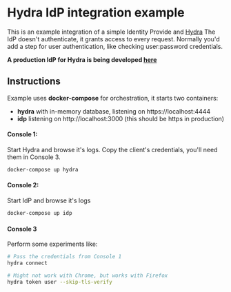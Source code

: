 # Hydra IdP integration example
This is an example integration of a simple Identity Provide and [Hydra](https://github.com/ory-am/hydra)
The IdP doesn't authenticate, it grants access to every request. Normally you'd add a step for user authentication, like checking user:password credentials.

**A production IdP for Hydra is being developed [here](https://github.com/janekolszak/idp)**

## Instructions
Example uses **docker-compose** for orchestration, it starts two containers:
- **hydra** with in-memory database, listening on https://localhost:4444
- **idp** listening on http://localhost:3000 (this should be https in production)

#### Console 1:
Start Hydra and browse it's logs. Copy the client's credentials, you'll need them in Console 3.
``` bash
docker-compose up hydra
```

#### Console 2:
Start IdP and browse it's logs
``` bash
docker-compose up idp
```

#### Console 3
Perform some experiments like:
``` bash
# Pass the credentials from Console 1
hydra connect

# Might not work with Chrome, but works with Firefox
hydra token user --skip-tls-verify
```
